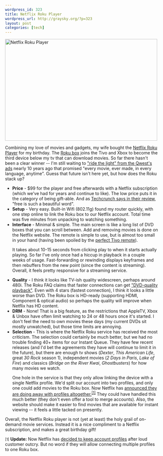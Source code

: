 ```yaml
--- 
wordpress_id: 323
title: Netflix Roku Player
wordpress_url: http://graysky.org/?p=323
layout: post
categories: [tech]
---
```

<div class="flickr-frame">
<a href="http://www.flickr.com/photos/downtree/2609395458/" title="Netflix Roku Player"><img src="http://farm4.static.flickr.com/3113/2609395458_a7c28aff8a.jpg" width="500" height="333" class="flickr-photo" alt="Netflix Roku Player" /></a>
</div>

Combining my love of movies and gadgets, my wife bought the <a href="http://www.roku.com/netflixplayer/">Netflix Roku Player</a> for my birthday. The <a href=" http://reviews.cnet.com/digital-media-receivers/netflix-player-by-roku/4505-6739_7-33018087.html">Roku box</a> joins the Tivo and Xbox to become the third device below my tv that can download movies. So far there hasn't been a clear winner -- I'm still waiting to <a href="http://youtube.com/watch?v=UZ9qcp6Lcno">"ride the light" from the Qwest's ads</a> nearly 10 years ago that promised "every movie, ever made, in every language, anytime". Guess that future isn't here yet, but how does the Roku stack up?

<ul>
<li><strong>Price</strong> - $99 for the player and free afterwards with a Netflix subscription (which we've had for years and continue to like). The low price puts it in the category of being gift-able. And as <a href=" http://www.techcrunch.com/2008/05/20/netflix-roku-free-is-such-a-beautiful-word/">Techcrunch says in their review</a>, "free is such a beautiful word".

<li><strong>Setup</strong> - Very easy. Built-in Wifi (802.11g) found my router quickly, with one step online to link the Roku box to our Netflix account. Total time was five minutes from unpacking to watching something.

<li><strong>Interface</strong> - Minimal & simple. The main screen is like a long list of DVD boxes that you can scroll between. Add and removing movies is done on the Netflix website. The remote is simple to use, but is almost too small in your hand (having been spoiled by the <a href="http://gizmodo.com/5017972/story-of-a-peanut-the-tivo-remotes-untold-past-present-and-future">perfect Tivo remote</a>).

It takes about 10-15 seconds from clicking play to when it starts actually playing. So far I've only once had a hiccup in playback in a couple weeks of usage. Fast-forwarding or rewinding displays keyframes and then rebuffers from the new point (since the content is streaming). Overall, it feels pretty responsive for a streaming service.

<li><strong>Quality</strong> - I think it looks like TV-ish quality widescreen, perhaps around 480i. The Roku FAQ claims that faster connections can get <a href="http://www.roku.com/netflixplayer/frequently-asked-questions/">"DVD-quality playback"</a>. Even with 4 stars (fastest connection), I think it looks a little worse than DVD. The Roku box is HD-ready (supporting HDMI, Component & optical audio) so perhaps the quality will improve when Netflix has HD content.

<li><strong>DRM</strong> - None! That is a big feature, as the restrictions that AppleTV, Xbox & Unbox have often limit watching to 24 or 48 hours once it's started. I don't feel the need to own movies these days (my current DVDs sit mostly unwatched), but those time limits are annoying. 

<li><strong>Selection</strong> - This is where the Netflix Roku service has received the most criticism. The selection could certainly be much better, but we had no trouble finding 40+ items for our Instant Queue. They have few recent releases (and I'd bet the agreements they have will continue to limit it in the future), but there are enough tv shows (<i>Dexter</i>, <i>This American Life</i>, great <i>30 Rock</i> season 1), independent movies (<i>2 Days in Paris</i>, <i>Lake of Fire</i>) and classics (<i>Bridge on the River Kwai</i>, <i>Ghostbusters</i>) for how many movies we watch.

One hole in the service is that they only allow linking the device with a single Netflix profile. We'd split our account into two profiles, and only one could add movies to the Roku box. Now Netflix has <a href="http://www.techconsumer.com/2008/06/19/netflix-eliminating-profiles-tells-us-we-dont-own-our-data/">announced they are doing away with profiles altogether.</a><sup><a href="#netflix1">[1]</a></sup> They could have handled this much better (they don't even offer a tool to merge accounts). Also, the website should make it easier to find movies that are available for instant viewing -- it feels a little tacked on presently.
</ul>

Overall, the Netflix Roku player is not (yet at least) the holy grail of on-demand movie services. Instead it is a nice compliment to a Netflix subscription, and makes a great birthday gift!

<span class="footnote"><small><a name="netflix1">[1]</a></small> <b>Update:</b> Now Netflix has <a href="http://blog.netflix.com/2008/06/profiles-feature-not-going-away.html">decided to keep account profiles</a> after loud customer outcry. But no word if they will allow connecting multiple profiles to one Roku box.</span>
